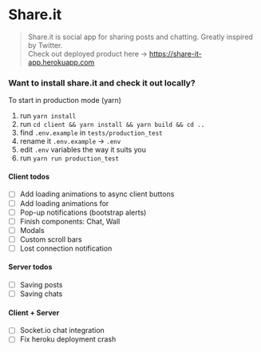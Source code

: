 # Share.it
> Share.it is social app for sharing posts and chatting. Greatly inspired by Twitter.  
> Check out deployed product here -> https://share-it-app.herokuapp.com

### Want to install share.it and check it out locally?
To start in production mode (yarn)
1. run `yarn install`
1. run `cd client && yarn install && yarn build && cd ..`
1. find `.env.example` in `tests/production_test`
1. rename it `.env.example` -> `.env`
1. edit `.env` variables the way it suits you
1. run `yarn run production_test`

#### Client todos
- [ ] Add loading animations to async client buttons
- [ ] Add loading animations for 
- [ ] Pop-up notifications (bootstrap alerts)
- [ ] Finish components: Chat, Wall
- [ ] Modals
- [ ] Custom scroll bars
- [ ] Lost connection notification

#### Server todos
- [ ] Saving posts
- [ ] Saving chats

#### Client + Server
- [ ] Socket.io chat integration
- [ ] Fix heroku deployment crash
